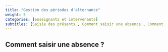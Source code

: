 ```yaml
---
title: "Gestion des périodes d'alternance"
weight: 5
categories: [enseignants et intervenants]
subtitles: [Saisie des présents , Comment saisir une absence , Comment supprimer une absence]
---
```


## Comment saisir une absence ?